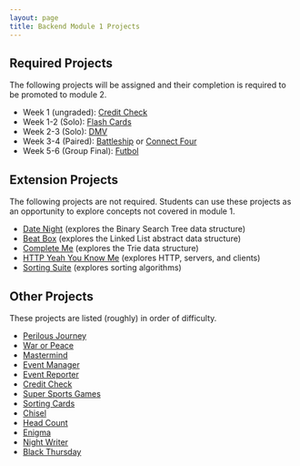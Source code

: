 ```yaml
---
layout: page
title: Backend Module 1 Projects
---
```


## Required Projects

The following projects will be assigned and their completion is required to be promoted to module 2.

* Week 1 (ungraded): [Credit Check](./credit_check.markdown)
* Week 1-2 (Solo): [Flash Cards](./flashcards/)
* Week 2-3 (Solo): [DMV](./dmv/)
* Week 3-4 (Paired): [Battleship](./battleship/) or [Connect Four](./connect_four/)
* Week 5-6 (Group Final): [Futbol](./futbol_pd/)

## Extension Projects

The following projects are not required. Students can use these projects as an opportunity to explore concepts not covered in module 1.

* [Date Night](./date_night) (explores the Binary Search Tree data structure)
* [Beat Box](./beat_box/) (explores the Linked List abstract data structure)
* [Complete Me](./complete_me) (explores the Trie data structure)
* [HTTP Yeah You Know Me](./http_yeah_you_know_me) (explores HTTP, servers, and clients)
* [Sorting Suite](./sorting_suite) (explores sorting algorithms)

## Other Projects

These projects are listed (roughly) in order of difficulty.

* [Perilous Journey](./perilous_journey)
* [War or Peace](./war_or_peace/)
* [Mastermind](./mastermind)
* [Event Manager](./eventmanager)
* [Event Reporter](./event_reporter)
* [Credit Check](./credit_check)
* [Super Sports Games](./super_sports_games)
* [Sorting Cards](./sorting_cards)
* [Chisel](./chisel)
* [Head Count](./headcount)
* [Enigma](./enigma)
* [Night Writer](./night_writer)
* [Black Thursday](./black_thursday)

<!--
Projects in Use:
  * [War or Peace](./war_or_peace)
  * [Beat Box](./beat_box)
  * [Connect Four](./connect_four)
  * [Battleship](./battleship)
  * [Futbol](./futbol) - technical version
-->
